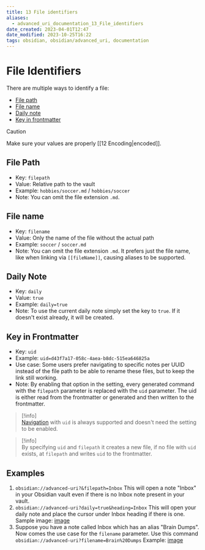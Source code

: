 ```yaml
---
title: 13 File identifiers
aliases:
  - advanced_uri_documentation_13_File_identifiers
date_created: 2023-04-01T12:47
date_modified: 2023-10-25T16:22
tags: obsidian, obsidian/advanced_uri, documentation
---
```

# File Identifiers

There are multiple ways to identify a file:

- [File path](#file-path)
- [File name](#file-name)
- [Daily note](#daily-note)
- [Key in frontmatter](#key-in-frontmatter)

> [!caution]  
> Make sure your values are properly [[12 Encoding|encoded]].

## File Path

- Key: `filepath`
- Value: Relative path to the vault
- Example: `hobbies/soccer.md` / `hobbies/soccer`
- Note: You can omit the file extension `.md`.

## File name

- Key: `filename`
- Value: Only the name of the file without the actual path
- Example: `soccer` / `soccer.md`
- Note: You can omit the file extension `.md`. It prefers just the file name, like when linking via `[[fileName]]`, causing aliases to be supported.

## Daily Note

- Key: `daily`
- Value: `true`
- Example: `daily=true`
- Note: To use the current daily note simply set the key to `true`. If it doesn't exist already, it will be created.

## Key in Frontmatter

- Key: `uid`
- Example: `uid=d43f7a17-058c-4aea-b8dc-515ea646825a`
- Use case: Some users prefer navigating to specific notes per UUID instead of the file path to be able to rename these files, but to keep the link still working.
- Note: By enabling that option in the setting, every generated command with the `filepath` parameter is replaced with the `uid` parameter. The uid is either read from the frontmatter or generated and then written to the frontmatter.

> [!info]  
> [Navigation](../actions/navigation.md) with `uid` is always supported and doesn't need the setting to be enabled.

> [!info]  
> By specifying `uid` and `filepath` it creates a new file, if no file with `uid` exists, at `filepath` and writes `uid` to the frontmatter.

## Examples

1. `obsidian://advanced-uri?&filepath=Inbox` This will open a note "Inbox" in your Obsidian vault even if there is no Inbox note present in your vault.
2. `obsidian://advanced-uri?daily=true&heading=Inbox` This will open your daily note and place the cursor under Inbox heading if there is one. Sample image: [image](https://user-images.githubusercontent.com/95166364/205477904-dc974487-65e7-4480-a99b-d9ab0b1a2536.png)
3. Suppose you have a note called Inbox which has an alias "Brain Dumps". Now comes the use case for the `filename` parameter. Use this command `obsidian://advanced-uri?filename=Brain%20Dumps` Example: [image](https://user-images.githubusercontent.com/95166364/205478454-b6949bf6-cf8c-4218-abaa-3d1bf22bfc1e.png)
